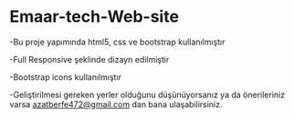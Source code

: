 # Emaar-tech-Web-site
-Bu proje yapımında html5, css ve bootstrap kullanılmıştır

-Full Responsive şeklinde dizayn edilmiştir

-Bootstrap icons kullanılmıştır

-Geliştirilmesi gereken yerler olduğunu düşünüyorsanız ya da önerileriniz varsa azatberfe472@gmail.com dan bana ulaşabilirsiniz.
